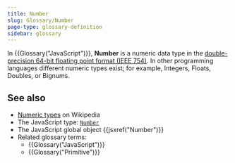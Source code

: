 ```yaml
---
title: Number
slug: Glossary/Number
page-type: glossary-definition
sidebar: glossary
---
```


In {{Glossary("JavaScript")}}, **Number** is a numeric data type in the [double-precision 64-bit floating point format (IEEE 754)](https://en.wikipedia.org/wiki/Double_precision_floating-point_format). In other programming languages different numeric types exist; for example, Integers, Floats, Doubles, or Bignums.

## See also

- [Numeric types](https://en.wikipedia.org/wiki/Data_type#Numeric_types) on Wikipedia
- The JavaScript type: [`Number`](/en-US/docs/Web/JavaScript/Guide/Data_structures#number_type)
- The JavaScript global object {{jsxref("Number")}}
- Related glossary terms:
  - {{Glossary("JavaScript")}}
  - {{Glossary("Primitive")}}
